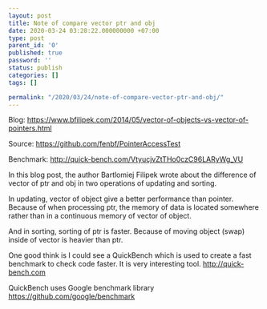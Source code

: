 ```yaml
---
layout: post
title: Note of compare vector ptr and obj
date: 2020-03-24 03:28:22.000000000 +07:00
type: post
parent_id: '0'
published: true
password: ''
status: publish
categories: []
tags: []

permalink: "/2020/03/24/note-of-compare-vector-ptr-and-obj/"
---
```


Blog: <https://www.bfilipek.com/2014/05/vector-of-objects-vs-vector-of-pointers.html>

Source: <https://github.com/fenbf/PointerAccessTest>

Benchmark: <http://quick-bench.com/VtyucjvZtTHo0czC96LARyWg_VU>

In this blog post, the author Bartlomiej Filipek wrote about the difference of vector of ptr and obj in two operations of updating and sorting.

In updating, vector of object give a better performance than pointer. Because of when processing ptr, the memory of data is located somewhere rather than in a continuous memory of vector of object.

And in sorting, sorting of ptr is faster. Because of moving object (swap) inside of vector is heavier than ptr.

One good think is I could see a QuickBench which is used to create a fast benchmark to check code faster. It is very interesting tool. <http://quick-bench.com>

QuickBench uses Google benchmark library <https://github.com/google/benchmark>




